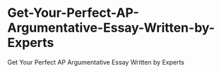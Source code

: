 # Get-Your-Perfect-AP-Argumentative-Essay-Written-by-Experts
Get Your Perfect AP Argumentative Essay Written by Experts
